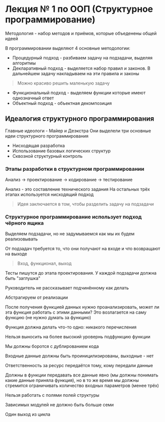 # Лекция № 1 по ООП (Структурное программирование)

Методология - набор методов и приёмов, которые объеденены общей идеей

В программировании выделяют 4 основные методологии: 
* Процедурный подход - разбиваем задачу на подзадачи, выделяя алгоритмы
* Декларативный подход - выделяется набор правил и законов. В дальнейшем задачу накладываем на эти правила и законы
> Можно красиво решить маленькую задачу
* Функциональный подход - выделяем функции которые имеют однозначный ответ
* Объектный подход - объектная декомпозиция

## Идеалогия структурного программирования

Главные идеологи - Майер и Деэкстра
Они выделели три основные идеи структурного программирования

* Нисходящая разработка
* Использование базовых логических структур
* Сквозной структурный контроль

### Этапы разработки в структурном программировании
Анализ -> проектирование -> кодирование -> тестирование

Анализ - это составление технического задания
На остальных трёх этапах используется нисходящий подход

> Идея заключается в том, чтобы разделить задачу на подзадачи

### Структурное программирование использует подход чёрного ящика

Выделяем подзадачи, но не задумываемся как мы их будем реализовывать

От подзадач требуется то, что они получают на входе и что возвращают на выходе

> Вход, функционал, выход

Тесты пишутся до этапа проектирования. У каждой подзадачи должна быть "заглушка"

Руководитель не рассказывает подчинённому как делать

Абстрагируем от реализации

После получения функцией данных нужно проанализировать, может ли эта функция работать с этими данными?
Это возлагается на саму функцию (не нужно думать за функцию)

Функция должна делать что-то одно: никакого перечисления

Нельзя выносить на более высокий уровернь подфункцию функции

Мы должны боротся с дублированием кода 

Входные данные должны быть проиницилизированы, выходные - нет

Ответственность за ресурс передаётся тому, кому передали данные

Должны в функции передавать все данные явно (мы должны понимать какие данные приняла функция), но в то же время мы должны стремится ограничивать количество входных параметров (менее трёх)

Нельзя работать с полями полей структуры 

Зависимых модулей не должно быть больше семи 

Один выход из цикла